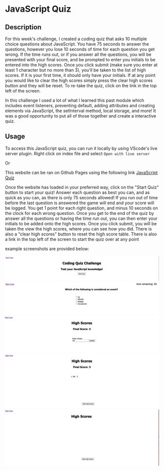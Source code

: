 # JavaScript Quiz

## Description

For this week's challenge, I created a coding quiz that asks 10 multiple choice questions about JavaScript. You have 75 seconds to answer the questions, however you lose 10 seconds of time for each question you get wrong. If the time runs out, or if you answer all the questions, you will be presented with your final score, and be prompted to enter you initials to be entered into the high scores. Once you click submit (make sure you enter at least 1 character but no more than 3), you'll be taken to the list of high scores. If it is your first time, it should only have your initials. If at any point you would like to clear the high scores simply press the clear high scores button and they will be reset. To re-take the quiz, click on the link in the top left of the screen.

In this challenge I used a lot of what I learned this past module which includes event listeners, preventing default, adding attributes and creating elements via JavaScript, the setInterval method, local storage, and more! It was a good opportunity to put all of those together and create a interactive quiz.


## Usage

To access this JavaScript quiz, you can run it locally by using VScode's live server plugin. Right click on index file and select `Open with live server` 

Or

This website can be ran on Github Pages using the following link [JavaScript Quiz](https://brett-hicklin.github.io/javascript-quiz/)

Once the website has loaded in your preferred way, click on the "Start Quiz" button to start your quiz! Answer each question as best you can, and as quick as you can, as there is only 75 seconds allowed! If you run out of time before the last question is answered the game will end and your score will be logged. You get 1 point for each right question, and minus 10 seconds on the clock for each wrong question. Once you get to the end of the quiz by answer all the questions or having the time run out, you can then enter your initials to be added onto the high scores. Once you click submit, you will be taken the view the high scores, where you can see how you did. There is also a "clear high scores" button to reset the high score table. There is also a link in the top left of the screen to start the quiz over at any point

example screenshots are provided below: 

![Quiz start](./Assets/images/quiz1.png)
![Quiz first question](./Assets/images/quiz2.png)
![Quiz high scores entry](./Assets/images/quiz3.png)
![Quiz high score table](./Assets/images/quiz4.png)
![Quiz high scores cleared](./Assets/images/quiz5.png)


